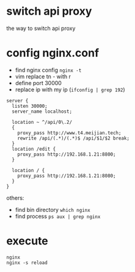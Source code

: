 # switch api proxy
the way to switch api proxy

# config nginx.conf
- find nginx config `nginx -t` 
- vim replace tn - with r
- define port 30000
- replace ip with my ip (`ifconfig | grep 192`)

```
server {
  listen 30000;
  server_name localhost;

  location ~ ^/api/0\.2/
  {
    proxy_pass http://www.t4.meijian.tech;
    rewrite /api/(.*)/(.*)$ /api/$1/$2 break;
  }
  location /edit {
    proxy_pass http://192.168.1.21:8800;
  }

  location / {
    proxy_pass http://192.168.1.21:8080;
  }
}
```

others:
- find bin directory `which nginx`
- find process `ps aux | grep nginx`

# execute
```
nginx
nginx -s reload
```
